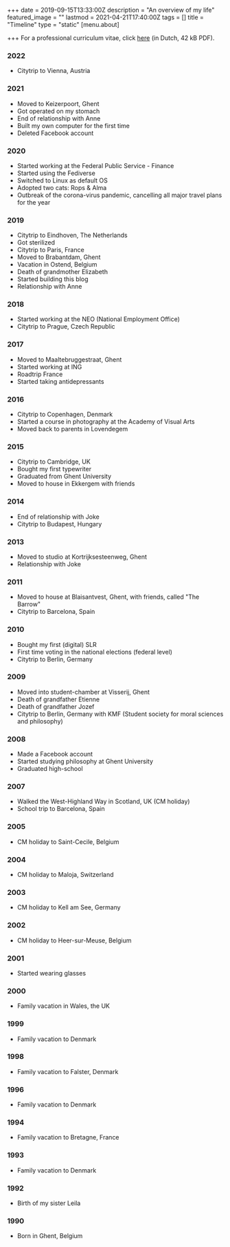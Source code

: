 +++
date = 2019-09-15T13:33:00Z
description = "An overview of my life"
featured_image = ""
lastmod = 2021-04-21T17:40:00Z
tags = []
title = "Timeline"
type = "static"
[menu.about]

+++
For a professional curriculum vitae, click [here](/files/curriculum.pdf) (in Dutch, 42 kB PDF).

### 2022

* Citytrip to Vienna, Austria

### 2021

* Moved to Keizerpoort, Ghent
* Got operated on my stomach
* End of relationship with Anne
* Built my own computer for the first time
* Deleted Facebook account

### 2020

* Started working at the Federal Public Service - Finance
* Started using the Fediverse
* Switched to Linux as default OS
* Adopted two cats: Rops & Alma
* Outbreak of the corona-virus pandemic, cancelling all major travel plans for the year

### 2019

* Citytrip to Eindhoven, The Netherlands
* Got sterilized
* Citytrip to Paris, France
* Moved to Brabantdam, Ghent
* Vacation in Ostend, Belgium
* Death of grandmother Elizabeth
* Started building this blog
* Relationship with Anne

### 2018

* Started working at the NEO (National Employment Office)
* Citytrip to Prague, Czech Republic

### 2017

* Moved to Maaltebruggestraat, Ghent
* Started working at ING
* Roadtrip France
* Started taking antidepressants

### 2016

* Citytrip to Copenhagen, Denmark
* Started a course in photography at the Academy of Visual Arts
* Moved back to parents in Lovendegem

### 2015

* Citytrip to Cambridge, UK
* Bought my first typewriter
* Graduated from Ghent University
* Moved to house in Ekkergem with friends

### 2014

* End of relationship with Joke
* Citytrip to Budapest, Hungary

### 2013

* Moved to studio at Kortrijksesteenweg, Ghent
* Relationship with Joke

### 2011

* Moved to house at Blaisantvest, Ghent, with friends, called "The Barrow"
* Citytrip to Barcelona, Spain

### 2010

* Bought my first (digital) SLR
* First time voting in the national elections (federal level)
* Citytrip to Berlin, Germany

### 2009

* Moved into student-chamber at Visserij, Ghent
* Death of grandfather Etienne
* Death of grandfather Jozef
* Citytrip to Berlin, Germany with KMF (Student society for moral sciences and philosophy)

### 2008

* Made a Facebook account
* Started studying philosophy at Ghent University
* Graduated high-school

### 2007

* Walked the West-Highland Way in Scotland, UK (CM holiday)
* School trip to Barcelona, Spain

### 2005

* CM holiday to Saint-Cecile, Belgium

### 2004

* CM holiday to Maloja, Switzerland

### 2003

* CM holiday to Kell am See, Germany

### 2002

* CM holiday to Heer-sur-Meuse, Belgium

### 2001

* Started wearing glasses

### 2000

* Family vacation in Wales, the UK

### 1999

* Family vacation to Denmark

### 1998

* Family vacation to Falster, Denmark

### 1996

* Family vacation to Denmark

### 1994

* Family vacation to Bretagne, France

### 1993

* Family vacation to Denmark

### 1992

* Birth of my sister Leila

### 1990

* Born in Ghent, Belgium